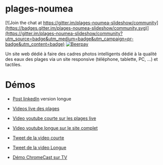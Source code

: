 # plages-noumea

[![Join the chat at https://gitter.im/plages-noumea-slideshow/community](https://badges.gitter.im/plages-noumea-slideshow/community.svg)](https://gitter.im/plages-noumea-slideshow/community?utm_source=badge&utm_medium=badge&utm_campaign=pr-badge&utm_content=badge)
[![Beerpay](https://beerpay.io/adriens/plages-noumea/badge.svg)](https://beerpay.io/adriens/plages-noumea)

Un site web dédié à faire des cadres photos intelligents dédié à la qualité des eaux des plages via un site responsive (téléphone, tablette, PC, ...) et tactiles.

# Démos

- [Post linkedIn](https://www.linkedin.com/feed/update/urn:li:activity:6507531815102836736) version longue

- [Videos live des plages](https://www.linkedin.com/feed/update/urn:li:activity:6507533572084195328)

- [Video youtube courte sur les plages live](https://youtu.be/ULxTC4MyUBY)

- [Video youtube longue sur le site complet](https://youtu.be/6WqrF-Zf_yc)

- [Tweet de la video courte](https://twitter.com/rastadidi/status/1101771393660678145)

- [Tweet de la video Longue](https://twitter.com/rastadidi/status/1101772531864764416)

- [Démo ChromeCast sur TV](https://youtu.be/7aKEby8qupI)
